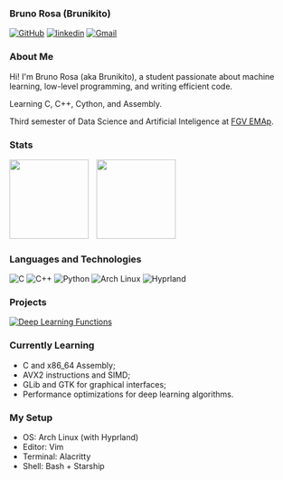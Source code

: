 ### Bruno Rosa (Brunikito)
[![GitHub](https://img.shields.io/badge/GitHub-181717?logo=github&style=for-the-badge)](https://github.com/Brunikito)
[![linkedin](https://img.shields.io/badge/LinkedIn-0077B5?style=for-the-badge&logo=linkedin&logoColor=white)](https://www.linkedin.com/in/brunolzrosa/)
[![Gmail](https://img.shields.io/badge/Gmail-D14836?logo=gmail&logoColor=white&style=for-the-badge)](mailto:brunoluiszrosa@gmail.com?subject=GitHub%20contact&body=Hello%20Bruno,%20saw%20your%20profile%20on%20GitHub!)

### About Me

Hi! I'm Bruno Rosa (aka Brunikito), a student passionate about machine learning, low-level programming, and writing efficient code.

Learning C, C++, Cython, and Assembly.  

Third semester of Data Science and Artificial Inteligence at [FGV EMAp](https://emap.fgv.br/).

### Stats
<div align="left">
  <img src="https://github-readme-stats.vercel.app/api?username=Brunikito&show_icons=true&theme=codeSTACKr" height="140" style="padding-right: 10px;"/>
  <img src="https://github-readme-stats.vercel.app/api/top-langs/?username=Brunikito&layout=compact&langs_count=8&theme=codeSTACKr" height="140"/>
</div>

### Languages and Technologies

![C](https://img.shields.io/badge/C-00599C?logo=c&logoColor=white&style=for-the-badge)
![C++](https://img.shields.io/badge/C++-00599C?logo=c%2B%2B&logoColor=white&style=for-the-badge)
![Python](https://img.shields.io/badge/Python-3776AB?logo=python&logoColor=white&style=for-the-badge)
![Arch Linux](https://img.shields.io/badge/Arch_Linux-1793D1?logo=arch-linux&logoColor=white&style=for-the-badge)
![Hyprland](https://img.shields.io/badge/Hyprland-292D3E?style=for-the-badge&logo=hyprland&color=black)

### Projects

[![Deep Learning Functions](https://svg.bookmark.style/api?url=https://github.com/Brunikito/DeepLearningFunctions&icon=https://raw.githubusercontent.com/Brunikito/DeepLearningFunctions/main/assets/sigmoid.png&mode=dark&style=horizontal)](https://github.com/Brunikito/DeepLearningFunctions)


### Currently Learning

- C and x86_64 Assembly;
- AVX2 instructions and SIMD;
- GLib and GTK for graphical interfaces;
- Performance optimizations for deep learning algorithms.

### My Setup

- OS: Arch Linux (with Hyprland)
- Editor: Vim
- Terminal: Alacritty
- Shell: Bash + Starship
